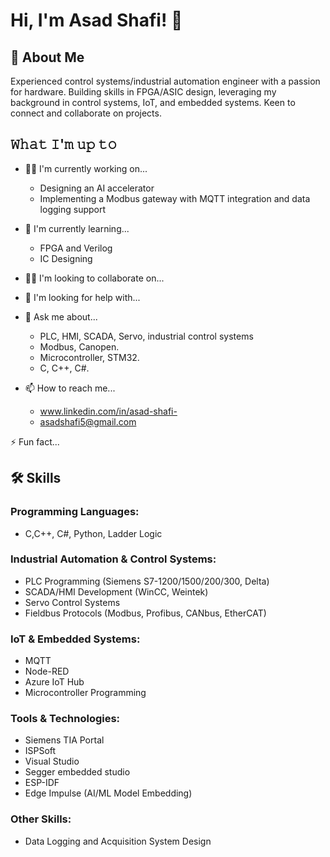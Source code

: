 
# Hi, I'm Asad Shafi! 👋


## 📖 About Me
Experienced control systems/industrial automation engineer with a passion for hardware. Building skills in FPGA/ASIC design, leveraging my background in control systems, IoT, and embedded systems. Keen to connect and collaborate on projects.


## 𝚆𝚑𝚊𝚝 𝙸'𝚖 𝚞𝚙 𝚝𝚘
- 👩‍💻 I'm currently working on...
    - Designing an AI accelerator
    - Implementing a Modbus gateway with MQTT integration and data logging support

- 🧠 I'm currently learning...
    - FPGA and Verilog
    - IC Designing

- 👯‍♀️ I'm looking to collaborate on...

- 🤔 I'm looking for help with...

- 💬 Ask me about...
    - PLC, HMI, SCADA, Servo, industrial control systems
    - Modbus, Canopen.
    - Microcontroller, STM32.
    - C, C++, C#.

- 📫 How to reach me...
    - www.linkedin.com/in/asad-shafi-
    - asadshafi5@gmail.com

⚡️ Fun fact...


## 🛠 Skills
 ### Programming Languages:
- C,C++, C#, Python, Ladder Logic
### Industrial Automation & Control Systems:
- PLC Programming (Siemens S7-1200/1500/200/300, Delta)
- SCADA/HMI Development (WinCC, Weintek)
- Servo Control Systems
- Fieldbus Protocols (Modbus, Profibus, CANbus, EtherCAT)
### IoT & Embedded Systems:
- MQTT
- Node-RED
- Azure IoT Hub
- Microcontroller Programming

### Tools & Technologies:
- Siemens TIA Portal
- ISPSoft
- Visual Studio
- Segger embedded studio
- ESP-IDF
- Edge Impulse (AI/ML Model Embedding)

### Other Skills:
- Data Logging and Acquisition System Design


